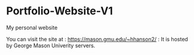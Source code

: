 # Portfolio-Website-V1
 My personal website

You can visit the site at : https://mason.gmu.edu/~hhanson2/ : It is hosted by George Mason Univerity servers.
